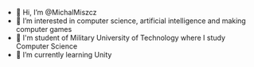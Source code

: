 - 👋 Hi, I’m @MichalMiszcz
- 👀 I’m interested in computer science, artificial intelligence and making computer games
- 🏫 I'm student of Military University of Technology where I study Computer Science
- 🌱 I’m currently learning Unity

<!---
MichalMiszcz/MichalMiszcz is a ✨ special ✨ repository because its `README.md` (this file) appears on your GitHub profile.
You can click the Preview link to take a look at your changes.
--->
